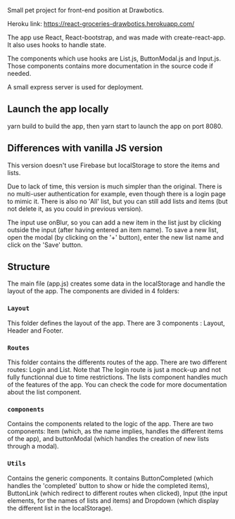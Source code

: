 Small pet project for front-end position at Drawbotics. 

Heroku link: https://react-groceries-drawbotics.herokuapp.com/

The app use React, React-bootstrap, and was made with create-react-app. It also uses hooks to handle state.

The components which use hooks are List.js, ButtonModal.js and Input.js. Those components contains more documentation in the source code if needed.

A small express server is used for deployment.


## Launch the app locally

yarn build to build the app, then yarn start to launch the app on port 8080.


## Differences with vanilla JS version

This version doesn't use Firebase but localStorage to store the items and lists.

Due to lack of time, this version is much simpler than the original. There is no multi-user authentication for example, even though there is a login page to mimic it. There is also no 'All' list, but you can still add lists and items (but not delete it, as you could in previous version).

The input use onBlur, so you can add a new item in the list just by clicking outside the input (after having entered an item name). To save a new list, open the modal (by clicking on the '+' button), enter the new list name and click on the 'Save' button.


## Structure

The main file (app.js) creates some data in the localStorage and handle the layout of the app. The components are divided in 4 folders:


### `Layout`

This folder defines the layout of the app. There are 3 components : Layout, Header and Footer.


### `Routes`

This folder contains the differents routes of the app. There are two different routes: Login and List. Note that The login route is just a mock-up and not fully functionnal due to time restrictions. The lists component handles much of the features of the app. You can check the code for more documentation about the list component.


### `components`

Contains the components related to the logic of the app. There are two components: Item (which, as the name implies, handles the different items of the app), and buttonModal (which handles the creation of new lists through a modal).


### `Utils`

Contains the generic components. It contains ButtonCompleted (which handles the 'completed' button to show or hide the completed items), ButtonLink (which redirect to different routes when clicked), Input (the input elements, for the names of lists and items) and Dropdown (which display the different list in the localStorage).
